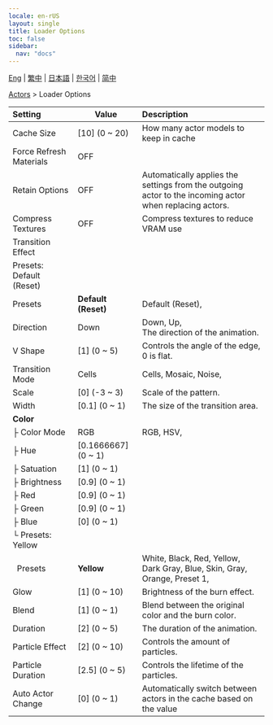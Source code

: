 ```yaml
---
locale: en-rUS
layout: single
title: Loader Options
toc: false
sidebar:
  nav: "docs"
---
```

[Eng](/dancexr/menu/2025.4/actors/loader_options) | [繁中](/tw/dancexr/menu/2025.4/actors/loader_options) | [日本語](/jp/dancexr/menu/2025.4/actors/loader_options) | [한국어](/kr/dancexr/menu/2025.4/actors/loader_options) | [简中](/zh/dancexr/menu/2025.4/actors/loader_options)

[Actors](../menu#Actors) > Loader Options



| Setting | Value | Description |
| :--- | --- | :--- |
| Cache Size | [10] (0 ~ 20) | How many actor models to keep in cache
| Force Refresh Materials | OFF | 
| Retain Options | OFF | Automatically applies the settings from the outgoing actor to the incoming actor when replacing actors.
| Compress Textures | OFF | Compress textures to reduce VRAM use
| Transition Effect || 
| Presets: Default (Reset) || 
| Presets | **Default (Reset)** | Default (Reset),  |
| Direction | Down | Down, Up, <br/>The direction of the animation.
| V Shape | [1] (0 ~ 5) | Controls the angle of the edge, 0 is flat.
| Transition Mode | Cells | Cells, Mosaic, Noise, 
| Scale | [0] (-3 ~ 3) | Scale of the pattern.
| Width | [0.1] (0 ~ 1) | The size of the transition area.
| **Color** | | 
| ├&nbsp;Color Mode | RGB | RGB, HSV, 
| ├&nbsp;Hue | [0.1666667] (0 ~ 1) | 
| ├&nbsp;Satuation | [1] (0 ~ 1) | 
| ├&nbsp;Brightness | [0.9] (0 ~ 1) | 
| ├&nbsp;Red | [0.9] (0 ~ 1) | 
| ├&nbsp;Green | [0.9] (0 ~ 1) | 
| ├&nbsp;Blue | [0] (0 ~ 1) | 
| └&nbsp;Presets: Yellow || 
| &nbsp;&nbsp;Presets | **Yellow** | White, Black, Red, Yellow, Dark Gray, Blue, Skin, Gray, Orange, Preset 1,  |
| Glow | [1] (0 ~ 10) | Brightness of the burn effect.
| Blend | [1] (0 ~ 1) | Blend between the original color and the burn color. 
| Duration | [2] (0 ~ 5) | The duration of the animation.
| Particle Effect | [2] (0 ~ 10) | Controls the amount of particles.
| Particle Duration | [2.5] (0 ~ 5) | Controls the lifetime of the particles.
| Auto Actor Change | [0] (0 ~ 1) | Automatically switch between actors in the cache based on the value
